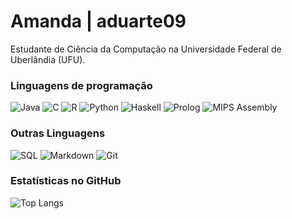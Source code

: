 # Amanda | aduarte09

Estudante de Ciência da Computação na Universidade Federal de Uberlândia (UFU).

### Linguagens de programação

![Java](https://img.shields.io/badge/Java-F4623B?style=for-the-badge&logo=openjdk&logoColor=white)
![C](https://img.shields.io/badge/C-F4623B?style=for-the-badge&logo=c&logoColor=white) 
![R](https://img.shields.io/badge/R-F4623B?style=for-the-badge&logo=r&logoColor=white) 
![Python](https://img.shields.io/badge/Python-F4623B?style=for-the-badge&logo=python&logoColor=white) 
![Haskell](https://img.shields.io/badge/Haskell-F4623B?style=for-the-badge&logo=haskell) 
![Prolog](https://img.shields.io/badge/Prolog-F4623B?style=for-the-badge) 
![MIPS Assembly](https://img.shields.io/badge/MIPS_Assembly-F4623B?style=for-the-badge)
<!---
![JavaScript](https://img.shields.io/badge/JavaScript-F7DF1E?style=for-the-badge&logo=javascript&logoColor=black)
![Lua](https://img.shields.io/badge/Lua-2C2D72?style=for-the-badge&logo=lua&logoColor=white)>
--->

### Outras Linguagens

![SQL](https://img.shields.io/badge/SQL-F4623B?style=for-the-badge&logo=sql)
![Markdown](https://img.shields.io/badge/Markdown-F4623B?style=for-the-badge&logo=markdown)
![Git](https://img.shields.io/badge/Git-F4623B?style=for-the-badge&logo=git&logoColor=white)
<!---
![HTML5](https://img.shields.io/badge/HTML5-F4623B?style=for-the-badge&logo=html5&logoColor=white)
![CSS3](https://img.shields.io/badge/CSS3-F4623B?style=for-the-badge&logo=css3&logoColor=white)
--->

<!---
### Bibliotecas e Frameworks
![Flutter](https://img.shields.io/badge/Flutter-F4623B?style=for-the-badge&logo=flutter&logoColor=white)
![Spring](https://img.shields.io/badge/spring-F4623B.svg?style=for-the-badge&logo=spring&logoColor=white)

### Banco de Dados
![PostgreSQL](https://img.shields.io/badge/PostgreSQL-F4623B?style=for-the-badge&logo=postgresql)
--->

### Estatísticas no GitHub

![Top Langs](https://github-readme-stats-git-masterrstaa-rickstaa.vercel.app/api/top-langs/?username=aduarte09&layout=compact&bg_color=000&border_color=000&title_color=FFF&text_color=FFF)

<!---
aduarte09/aduarte09 is a ✨ special ✨ repository because its `README.md` (this file) appears on your GitHub profile.
You can click the Preview link to take a look at your changes.
--->
